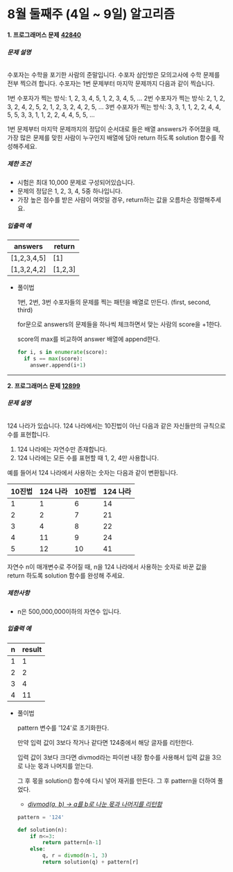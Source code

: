 # 8월 둘째주 (4일 ~ 9일) 알고리즘

**1. 프로그래머스 문제** [**42840**](https://programmers.co.kr/learn/courses/30/lessons/42840)

###### **문제 설명**

수포자는 수학을 포기한 사람의 준말입니다. 수포자 삼인방은 모의고사에 수학 문제를 전부 찍으려 합니다. 수포자는 1번 문제부터 마지막 문제까지 다음과 같이 찍습니다.

1번 수포자가 찍는 방식: 1, 2, 3, 4, 5, 1, 2, 3, 4, 5, ...
2번 수포자가 찍는 방식: 2, 1, 2, 3, 2, 4, 2, 5, 2, 1, 2, 3, 2, 4, 2, 5, ...
3번 수포자가 찍는 방식: 3, 3, 1, 1, 2, 2, 4, 4, 5, 5, 3, 3, 1, 1, 2, 2, 4, 4, 5, 5, ...

1번 문제부터 마지막 문제까지의 정답이 순서대로 들은 배열 answers가 주어졌을 때, 가장 많은 문제를 맞힌 사람이 누구인지 배열에 담아 return 하도록 solution 함수를 작성해주세요.

##### **제한 조건**

- 시험은 최대 10,000 문제로 구성되어있습니다.
- 문제의 정답은 1, 2, 3, 4, 5중 하나입니다.
- 가장 높은 점수를 받은 사람이 여럿일 경우, return하는 값을 오름차순 정렬해주세요.

##### **입출력 예**

| answers     | return  |
| ----------- | ------- |
| [1,2,3,4,5] | [1]     |
| [1,3,2,4,2] | [1,2,3] |

* 풀이법

  1번, 2번, 3번 수포자들의 문제를 찍는 패턴을 배열로 만든다. (first, second, third)

  for문으로 answers의 문제들을 하나씩 체크하면서 맞는 사람의 score을 +1한다.

  score의 max를 비교하여 answer 배열에 append한다.

  ```python
  for i, s in enumerate(score):
    if s == max(score):
      answer.append(i+1)
  ```


---------

**2. 프로그래머스 문제 [12899](https://programmers.co.kr/learn/courses/30/lessons/12899)**

###### **문제 설명**

124 나라가 있습니다. 124 나라에서는 10진법이 아닌 다음과 같은 자신들만의 규칙으로 수를 표현합니다.

1. 124 나라에는 자연수만 존재합니다.
2. 124 나라에는 모든 수를 표현할 때 1, 2, 4만 사용합니다.

예를 들어서 124 나라에서 사용하는 숫자는 다음과 같이 변환됩니다.

| 10진법 | 124 나라 | 10진법 | 124 나라 |
| ------ | -------- | ------ | -------- |
| 1      | 1        | 6      | 14       |
| 2      | 2        | 7      | 21       |
| 3      | 4        | 8      | 22       |
| 4      | 11       | 9      | 24       |
| 5      | 12       | 10     | 41       |

자연수 n이 매개변수로 주어질 때, n을 124 나라에서 사용하는 숫자로 바꾼 값을 return 하도록 solution 함수를 완성해 주세요.

##### **제한사항**

- n은 500,000,000이하의 자연수 입니다.

##### **입출력 예**

| n    | result |
| ---- | ------ |
| 1    | 1      |
| 2    | 2      |
| 3    | 4      |
| 4    | 11     |

* 풀이법

  pattern 변수를 '124'로 초기화한다.

  만약 입력 값이 3보다 작거나 같다면 124중에서 해당 글자를 리턴한다.

  입력 값이 3보다 크다면 divmod라는 파이썬 내장 함수를 사용해서 입력 값을 3으로 나눈 몫과 나머지를 얻는다.

  그 후 몫을 solution() 함수에 다시 넣어 재귀를 만든다. 그 후 pattern을 더하여 풀었다.

  * *<u>divmod(a, b) -> a를 b로 나눈 몫과 나머지를 리턴함</u>*

  ```python
  pattern = '124'
  
  def solution(n):
      if n<=3:
          return pattern[n-1]
      else:
          q, r = divmod(n-1, 3)
          return solution(q) + pattern[r]
  ```

  

